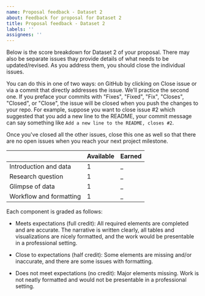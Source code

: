 ```yaml
---
name: Proposal feedback - Dataset 2
about: Feedback for proposal for Dataset 2
title: Proposal feedback - Dataset 2
labels: ''
assignees: ''
---
```


Below is the score breakdown for Dataset 2 of your proposal. There may also be separate issues thay provide details of what needs to be updated/revised. As you address them, you should close the individual issues. 

You can do this in one of two ways: on GitHub by clicking on Close issue or via a commit that directly addresses the issue. We’ll practice the second one. If you preface your commits with "Fixes", "Fixed", "Fix", "Closes", "Closed", or "Close", the issue will be closed when you push the changes to your repo. For example, suppose you want to close issue #2 which suggested that you add a new line to the README, your commit message can say something like `Add a new line to the README, closes #2`.

Once you've closed all the other issues, close this one as well so that there are no open issues when you reach your next project milestone.

|                         | Available | Earned |
|-------------------------|-----------|--------|
| Introduction and data   |      1    |     _  |
| Research question       |      1    |     _  |
| Glimpse of data         |      1    |     _  |
| Workflow and formatting |      1    |     _  |

Each component is graded as follows:

- Meets expectations (full credit): All required elements are completed and are accurate. The narrative is written clearly, all tables and visualizations are nicely formatted, and the work would be presentable in a professional setting.

- Close to expectations (half credit): Some elements are missing and/or inaccurate, and there are some issues with formatting.

- Does not meet expectations (no credit): Major elements missing. Work is not neatly formatted and would not be presentable in a professional setting.
